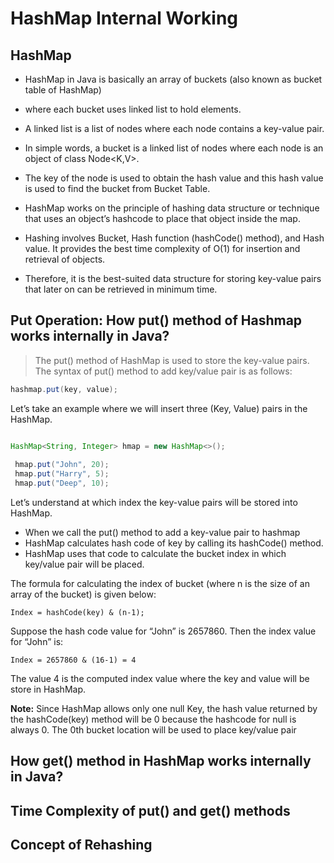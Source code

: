 
# HashMap Internal Working

## HashMap

* HashMap in Java is basically an array of buckets (also known as bucket table of HashMap) 
* where each bucket uses linked list to hold elements.
* A linked list is a list of nodes where each node contains a key-value pair.

* In simple words, a bucket is a linked list of nodes where each node is an object of class Node<K,V>.
* The key of the node is used to obtain the hash value and this hash value is used to find the bucket from Bucket Table.

* HashMap works on the principle of hashing data structure or technique that uses an object’s hashcode to place that object inside the map.

* Hashing involves Bucket, Hash function (hashCode() method), and Hash value. It provides the best time complexity of O(1) for insertion and retrieval of objects.

* Therefore, it is the best-suited data structure for storing key-value pairs that later on can be retrieved in minimum time.


## Put Operation: How put() method of Hashmap works internally in Java?
> The put() method of HashMap is used to store the key-value pairs.
The syntax of put() method to add key/value pair is as follows:

```java
hashmap.put(key, value);

```

Let’s take an example where we will insert three (Key, Value) pairs in the HashMap.

```java

HashMap<String, Integer> hmap = new HashMap<>();  
 
 hmap.put("John", 20);  
 hmap.put("Harry", 5);  
 hmap.put("Deep", 10);
```
Let’s understand at which index the key-value pairs will be stored into HashMap.

* When we call the put() method to add a key-value pair to hashmap
* HashMap calculates hash code of key by calling its hashCode() method.
* HashMap uses that code to calculate the bucket index in which key/value pair will be placed.

The formula for calculating the index of bucket (where n is the size of an array of the bucket) is given below:

```
Index = hashCode(key) & (n-1);
```

Suppose the hash code value for “John” is 2657860. Then the index value for “John” is:


```
Index = 2657860 & (16-1) = 4
```
The value 4 is the computed index value where the key and value will be store in HashMap.

**Note:** Since HashMap allows only one null Key, the hash value returned by the hashCode(key) method will be 0 because the hashcode for null is always 0. The 0th bucket location will be used to place key/value pair


## How get() method in HashMap works internally in Java?
## Time Complexity of put() and get() methods
## Concept of Rehashing